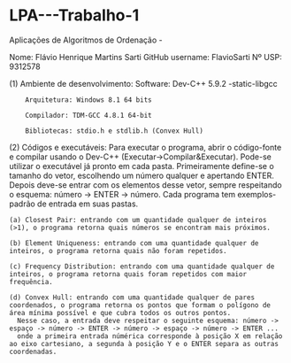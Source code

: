 # LPA---Trabalho-1 
Aplicações de Algoritmos de Ordenação - 

Nome: Flávio Henrique Martins Sarti
GitHub username: FlavioSarti
Nº USP: 9312578

(1) Ambiente de desenvolvimento:
        Software: Dev-C++ 5.9.2
                        -static-libgcc
        
        Arquitetura: Windows 8.1 64 bits
    
        Compilador: TDM-GCC 4.8.1 64-bit
    
        Bibliotecas: stdio.h e stdlib.h (Convex Hull)
    
(2) Códigos e executáveis:
    Para executar o programa, abrir o código-fonte e compilar usando o Dev-C++ (Executar->Compilar&Executar). Pode-se utilizar o executável já pronto em cada pasta.
    Primeiramente define-se o tamanho do vetor, escolhendo um número qualquer e apertando ENTER. Depois deve-se entrar com os elementos desse vetor, sempre respeitando o esquema: número -> ENTER -> número.
    Cada programa tem exemplos-padrão de entrada em suas pastas.
    
    (a) Closest Pair: entrando com um quantidade qualquer de inteiros (>1), o programa retorna quais números se encontram mais próximos.
    
    (b) Element Uniqueness: entrando com uma quantidade qualquer de inteiros, o programa retorna quais não foram repetidos.
    
    (c) Frequency Distribution: entrando com uma quantidade qualquer de inteiros, o programa retorna quais foram repetidos com maior frequência.
    
    (d) Convex Hull: entrando com uma quantidade qualquer de pares coordenados, o programa retorna os pontos que formam o polígono de área mínima possível e que cubra todos os outros pontos.
      Nesse caso, a entrada deve respeitar o seguinte esquema: número -> espaço -> número -> ENTER -> número -> espaço -> número -> ENTER ...
      onde a primeira entrada númérica corresponde à posição X em relação ao eixo cartesiano, a segunda à posição Y e o ENTER separa as outras coordenadas.
      
      
     
    


